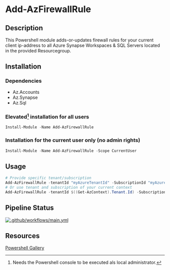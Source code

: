 # Add-AzFirewallRule

## Description

This Powershell module adds-or-updates firewall rules for your current client ip-address to all Azure Synapse Workspaces & SQL Servers located in the provided Resourcegroup.

## Installation

### Dependencies
- Az.Accounts
- Az.Synapse
- Az.Sql

### Elevated[^1] installation for all users

```powershell
Install-Module -Name Add-AzFirewallRule
```

### Installation for the current user only (no admin rights)

```powershell
Install-Module -Name Add-AzFirewallRule -Scope CurrentUser
```

## Usage

```powershell
# Provide specific tenant/subscription
Add-AzFirewallRule -tenantId "myAzureTenantId" -SubscriptionId "myAzureSubscriptionId" -resourceGroupName "myResourceGroup"
# Or use tenant and subscription of your current context
Add-AzFirewallRule -tenantId $((Get-AzContext).Tenant.Id) -SubscriptionId $((Get-AzContext).Subscription.Id) -resourceGroupName "myResourceGroup" 
```

## Pipeline Status

[![.github/workflows/main.yml](https://github.com/brain246/Add-AzFirewallRule/actions/workflows/main.yml/badge.svg)](https://github.com/brain246/Add-AzFirewallRule/actions/workflows/main.yml)

## Resources
[Powershell Gallery](https://www.powershellgallery.com/packages/Add-AzFirewallRule)

[^1]: Needs the Powershell console to be executed als local administrator.
